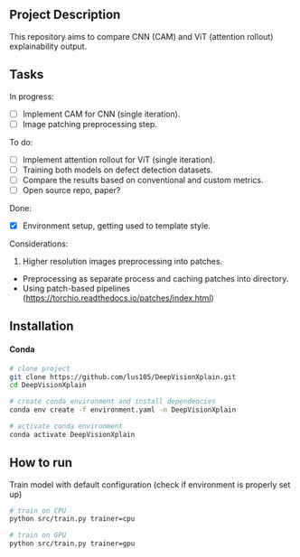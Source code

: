 ## Project Description

This repository aims to compare CNN (CAM) and ViT (attention rollout) explainability output.

## Tasks

In progress:

- [ ] Implement CAM for CNN (single iteration).
- [ ] Image patching preprocessing step.

To do:

- [ ] Implement attention rollout for ViT (single iteration).
- [ ] Training both models on defect detection datasets.
- [ ] Compare the results based on conventional and custom metrics.
- [ ] Open source repo, paper?

Done:

- [x] Environment setup, getting used to template style.

Considerations:

1. Higher resolution images preprocessing into patches.

- Preprocessing as separate process and caching patches into directory.
- Using patch-based pipelines (https://torchio.readthedocs.io/patches/index.html)

## Installation

#### Conda

```bash
# clone project
git clone https://github.com/lus105/DeepVisionXplain.git
cd DeepVisionXplain

# create conda environment and install dependencies
conda env create -f environment.yaml -n DeepVisionXplain

# activate conda environment
conda activate DeepVisionXplain
```

## How to run

Train model with default configuration (check if environment is properly set up)

```bash
# train on CPU
python src/train.py trainer=cpu

# train on GPU
python src/train.py trainer=gpu
```
